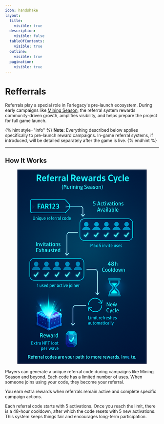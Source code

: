 ```yaml
---
icon: handshake
layout:
  title:
    visible: true
  description:
    visible: false
  tableOfContents:
    visible: true
  outline:
    visible: true
  pagination:
    visible: true
---
```


# Refferrals

Referrals play a special role in Farlegacy's pre-launch ecosystem. During early campaigns like [Mining Season](usdshard-token/mining-season.md), the referral system rewards community-driven growth, amplifies visibility, and helps prepare the project for full game launch.

{% hint style="info" %}
**Note:** Everything described below applies specifically to pre-launch reward campaigns. In-game referral systems, if introduced, will be detailed separately after the game is live.
{% endhint %}

***

## How It Works

<figure><img src=".gitbook/assets/image (20).png" alt=""><figcaption></figcaption></figure>

Players can generate a unique referral code during campaigns like Mining Season and beyond. Each code has a limited number of uses. When someone joins using your code, they become your referral.

You earn extra rewards when referrals remain active and complete specific campaign actions.

Each referral code starts with 5 activations. Once you reach the limit, there is a 48-hour cooldown, after which the code resets with 5 new activations. This system keeps things fair and encourages long-term participation.

